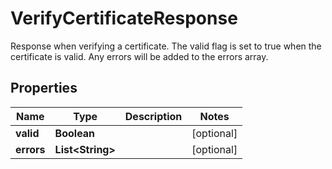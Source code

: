 

# VerifyCertificateResponse

Response when verifying a certificate. The valid flag is set to true when the certificate is valid. Any errors will be added to the errors array.

## Properties

Name | Type | Description | Notes
------------ | ------------- | ------------- | -------------
**valid** | **Boolean** |  |  [optional]
**errors** | **List&lt;String&gt;** |  |  [optional]



